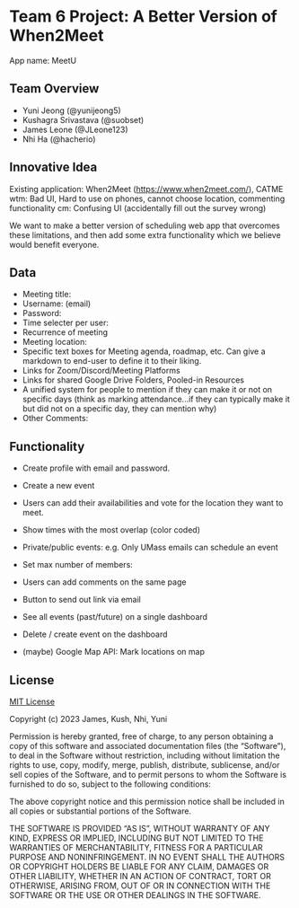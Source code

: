 # Team 6 Project: A Better Version of When2Meet

App name: MeetU

## Team Overview
- Yuni Jeong (@yunijeong5)
- Kushagra Srivastava (@suobset)
- James Leone (@JLeone123)
- Nhi Ha (@hacherio)


## Innovative Idea
Existing application: When2Meet (https://www.when2meet.com/), CATME
wtm: Bad UI, Hard to use on phones, cannot choose location, commenting functionality
cm: Confusing UI (accidentally fill out the survey wrong)

We want to make a better version of scheduling web app that overcomes these limitations, and then add some extra functionality which we believe would benefit everyone.



## Data
- Meeting title:
- Username: (email)
- Password: 
- Time selecter per user: 
- Recurrence of meeting
- Meeting location:
- Specific text boxes for Meeting agenda, roadmap, etc. Can give a markdown to end-user to define it to their liking.
- Links for Zoom/Discord/Meeting Platforms
- Links for shared Google Drive Folders, Pooled-in Resources
- A unified system for people to mention if they can make it or not on specific days (think as marking attendance...if they can typically make it but did not on a specific day, they can mention why)
- Other Comments: 



## Functionality
- Create profile with email and password.
- Create a new event
- Users can add their availabilities and vote for the location they want to meet.
- Show times with the most overlap (color coded)

- Private/public events: e.g. Only UMass emails can schedule an event

- Set max number of members: 
- Users can add comments on the same page
- Button to send out link via email

- See all events (past/future) on a single dashboard
- Delete / create event on the dashboard

- (maybe) Google Map API: Mark locations on map




## License
[MIT License](https://opensource.org/licenses/MIT)

Copyright (c) 2023 James, Kush, Nhi, Yuni

Permission is hereby granted, free of charge, to any person obtaining a copy of this software and associated documentation files (the “Software”), to deal in the Software without restriction, including without limitation the rights to use, copy, modify, merge, publish, distribute, sublicense, and/or sell copies of the Software, and to permit persons to whom the Software is furnished to do so, subject to the following conditions:

The above copyright notice and this permission notice shall be included in all copies or substantial portions of the Software.

THE SOFTWARE IS PROVIDED “AS IS”, WITHOUT WARRANTY OF ANY KIND, EXPRESS OR IMPLIED, INCLUDING BUT NOT LIMITED TO THE WARRANTIES OF MERCHANTABILITY, FITNESS FOR A PARTICULAR PURPOSE AND NONINFRINGEMENT. IN NO EVENT SHALL THE AUTHORS OR COPYRIGHT HOLDERS BE LIABLE FOR ANY CLAIM, DAMAGES OR OTHER LIABILITY, WHETHER IN AN ACTION OF CONTRACT, TORT OR OTHERWISE, ARISING FROM, OUT OF OR IN CONNECTION WITH THE SOFTWARE OR THE USE OR OTHER DEALINGS IN THE SOFTWARE.